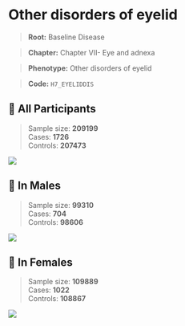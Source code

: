 # Other disorders of eyelid

> **Root:** Baseline Disease  

> **Chapter:** Chapter VII- Eye and adnexa  

> **Phenotype:** Other disorders of eyelid  

> **Code:** `H7_EYELIDDIS`

## 🧪 All Participants  
> Sample size: **209199**  
> Cases: **1726**  
> Controls: **207473**
<img src="/Disease/Figures/ALL/Baseline/H7_EYELIDDIS.png"/>
<CsvTable src="/public/Disease/Data/ALL/Baseline/LG_H7_EYELIDDIS.csv" label="🔍 View full results" />

## 👨 In Males  
> Sample size: **99310**  
> Cases: **704**  
> Controls: **98606**
<img src="/Disease/Figures/Male/Baseline/H7_EYELIDDIS.png"/>
<CsvTable src="/public/Disease/Data/Male/Baseline/LG_H7_EYELIDDIS.csv" label="🔍 View full results" />

## 👩 In Females  
> Sample size: **109889**  
> Cases: **1022**  
> Controls: **108867**
<img src="/Disease/Figures/Female/Baseline/H7_EYELIDDIS.png"/>
<CsvTable src="/public/Disease/Data/Female/Baseline/LG_H7_EYELIDDIS.csv" label="🔍 View full results" />
